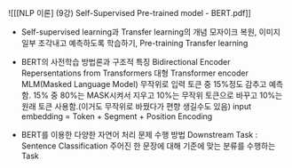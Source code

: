 ![[[NLP 이론] (9강) Self-Supervised Pre-trained model - BERT.pdf]]

- Self-supervised learning과 Transfer learning의 개념 
	모자이크 복원, 이미지 일부 조각내고 예측하도록 학습하기, 
	Pre-training
	Transfer learning
- BERT의 사전학습 방법론과 구조적 특징 
	Bidirectional Encoder Repersentations from Transformers
	대형 Transformer encoder
	MLM(Masked Language Model)
		무작위로 입력 토큰 중 15%정도 감추고 예측함.
		15% 중 80%는 MASK시켜서 지우고
		10%는 무작위 토큰으로 바꾸고
		10%는 원래 토큰 사용함.(이거도 무작위로 바꿨다가 편향 생길수도 있음)
	input embedding = Token + Segment + Position Encoding

- BERT를 이용한 다양한 자연어 처리 문제 수행 방법
	Downstream Task : Sentence Classification
	주어진 한 문장에 대해 기준에 맞는 분류를 수행하는 Task